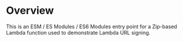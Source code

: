 # Overview

This is an ESM / ES Modules / ES6 Modules entry point for a Zip-based Lambda function used to demonstrate Lambda URL signing.
